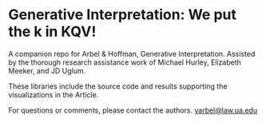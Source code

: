 # Generative Interpretation: We put the k in KQV!

A companion repo for Arbel & Hoffman, Generative Interpretation. Assisted by the thorough research assistance work of Michael Hurley, Elizabeth Meeker, and JD Uglum.


These libraries include the source code and results supporting the visualizations in the Article.

For questions or comments, please contact the authors. yarbel@law.ua.edu
